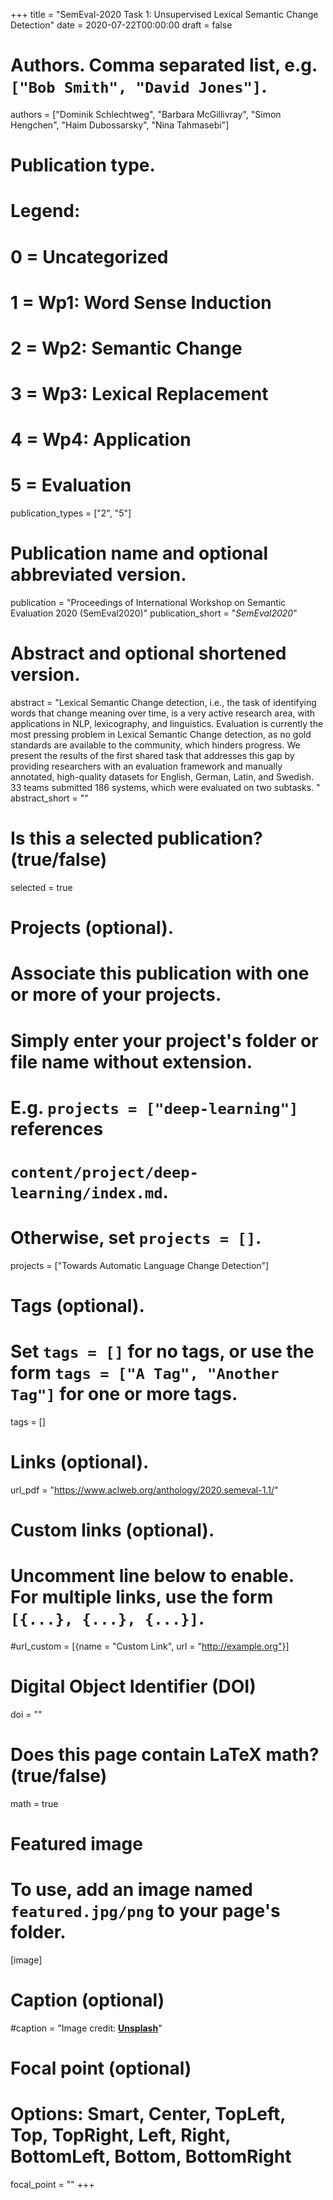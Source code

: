 +++
title = "SemEval-2020 Task 1: Unsupervised Lexical Semantic Change Detection"
date = 2020-07-22T00:00:00
draft = false

# Authors. Comma separated list, e.g. `["Bob Smith", "David Jones"]`.
authors = ["Dominik Schlechtweg", "Barbara McGillivray", "Simon Hengchen", "Haim Dubossarsky", "Nina Tahmasebi"]

# Publication type.
# Legend:
# 0 = Uncategorized
# 1 = Wp1: Word Sense Induction
# 2 = Wp2: Semantic Change
# 3 = Wp3: Lexical Replacement
# 4 = Wp4: Application
# 5 = Evaluation
publication_types = ["2", "5"]

# Publication name and optional abbreviated version.
publication = "Proceedings of International Workshop on Semantic Evaluation 2020 (SemEval2020)"
publication_short = "*SemEval2020*"

# Abstract and optional shortened version.
abstract = "Lexical Semantic Change detection, i.e., the task of identifying words that change meaning over time, is a very active research area, with applications in NLP, lexicography, and linguistics. Evaluation is currently the most pressing problem in Lexical Semantic Change detection, as no gold standards are available to the community, which hinders progress. We present the results of the first shared task that addresses this gap by providing researchers with an evaluation framework and manually annotated, high-quality datasets for English, German, Latin, and Swedish. 33 teams submitted 186 systems, which were evaluated on two subtasks. "
abstract_short = ""

# Is this a selected publication? (true/false)
selected = true

# Projects (optional).
#   Associate this publication with one or more of your projects.
#   Simply enter your project's folder or file name without extension.
#   E.g. `projects = ["deep-learning"]` references 
#   `content/project/deep-learning/index.md`.
#   Otherwise, set `projects = []`.
projects = ["Towards Automatic Language Change Detection"]

# Tags (optional).
#   Set `tags = []` for no tags, or use the form `tags = ["A Tag", "Another Tag"]` for one or more tags.
tags = []

# Links (optional).
url_pdf = "https://www.aclweb.org/anthology/2020.semeval-1.1/"

# Custom links (optional).
#   Uncomment line below to enable. For multiple links, use the form `[{...}, {...}, {...}]`.
#url_custom = [{name = "Custom Link", url = "http://example.org"}]

# Digital Object Identifier (DOI)
doi = ""

# Does this page contain LaTeX math? (true/false)
math = true

# Featured image
# To use, add an image named `featured.jpg/png` to your page's folder. 
[image]
  # Caption (optional)
  #caption = "Image credit: [**Unsplash**](https://unsplash.com/photos/pLCdAaMFLTE)"

  # Focal point (optional)
  # Options: Smart, Center, TopLeft, Top, TopRight, Left, Right, BottomLeft, Bottom, BottomRight
  focal_point = ""
+++

